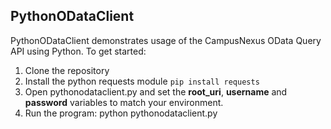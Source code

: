 ## PythonODataClient
PythonODataClient demonstrates usage of the CampusNexus OData Query API using Python.
To get started:
1. Clone the repository
2. Install the python requests module `pip install requests`
3. Open pythonodataclient.py and set the **root_uri**, **username** and **password** variables to match your environment.
4. Run the program: python pythonodataclient.py
